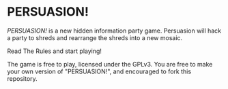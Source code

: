 # PERSUASION!

*PERSUASION!* is a new hidden information party game. Persuasion will hack a party to shreds and rearrange the shreds into a new mosaic.

Read The Rules and start playing!

The game is free to play, licensed under the GPLv3. You are free to make your own version of "PERSUASION!", and encouraged to fork this repository.
